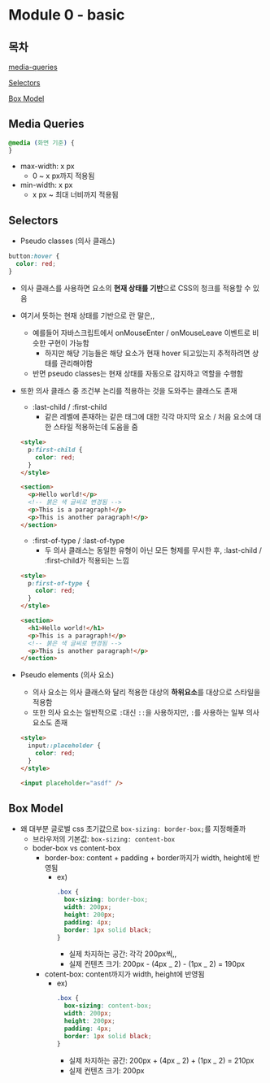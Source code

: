 # Module 0 - basic

## 목차

[media-queries](#media-queries)

[Selectors](#selectors)

[Box Model](#box-model)

## Media Queries

```css
@media (화면 기준) {
}
```

- max-width: x px
  - 0 ~ x px까지 적용됨
- min-width: x px
  - x px ~ 최대 너비까지 적용됨

## Selectors

- Pseudo classes (의사 클래스)

```css
button:hover {
  color: red;
}
```

- 의사 클래스를 사용하면 요소의 **현재 상태를 기반**으로 CSS의 청크를 적용할 수 있음
- 여기서 뜻하는 현재 상태를 기반으로 란 말은,,

  - 예를들어 자바스크립트에서 onMouseEnter / onMouseLeave 이벤트로 비슷한 구현이 가능함
    - 하지만 해당 기능들은 해당 요소가 현재 hover 되고있는지 추적하려면 상태를 관리해야함
  - 반면 pseudo classes는 현재 상태를 자동으로 감지하고 역할을 수행함

- 또한 의사 클래스 중 조건부 논리를 적용하는 것을 도와주는 클래스도 존재

  - :last-child / :first-child
    - 같은 레벨에 존재하는 같은 태그에 대한 각각 마지막 요소 / 처음 요소에 대한 스타일 적용하는데 도움을 줌

  ```html
  <style>
    p:first-child {
      color: red;
    }
  </style>

  <section>
    <p>Hello world!</p>
    <!-- 붉은 색 글씨로 변경됨 -->
    <p>This is a paragraph!</p>
    <p>This is another paragraph!</p>
  </section>
  ```

  - :first-of-type / :last-of-type
    - 두 의사 클래스는 동일한 유형이 아닌 모든 형제를 무시한 후, :last-child / :first-child가 적용되는 느낌

  ```html
  <style>
    p:first-of-type {
      color: red;
    }
  </style>

  <section>
    <h1>Hello world!</h1>
    <p>This is a paragraph!</p>
    <!-- 붉은 색 글씨로 변경됨 -->
    <p>This is another paragraph!</p>
  </section>
  ```

- Pseudo elements (의사 요소)

  - 의사 요소는 의사 클래스와 달리 적용한 대상의 **하위요소**를 대상으로 스타일을 적용함
  - 또한 의사 요소는 일반적으로 `:`대신 `::`을 사용하지만, `:`를 사용하는 일부 의사요소도 존재

  ```html
  <style>
    input::placeholder {
      color: red;
    }
  </style>

  <input placeholder="asdf" />
  ```

## Box Model

- 왜 대부분 글로벌 css 초기값으로 `box-sizing: border-box;`를 지정해줄까
  - 브라우저의 기본값: `box-sizing: content-box`
  - boder-box vs content-box
    - border-box: content + padding + border까지가 width, height에 반영됨
      - ex)
        ```css
        .box {
          box-sizing: border-box;
          width: 200px;
          height: 200px;
          padding: 4px;
          border: 1px solid black;
        }
        ```
        - 실제 차지하는 공간: 각각 200px씩,,
        - 실제 컨텐츠 크기: 200px - (4px _ 2) - (1px _ 2) = 190px
    - cotent-box: content까지가 width, height에 반영됨
      - ex)
        ```css
        .box {
          box-sizing: content-box;
          width: 200px;
          height: 200px;
          padding: 4px;
          border: 1px solid black;
        }
        ```
        - 실제 차지하는 공간: 200px + (4px _ 2) + (1px _ 2) = 210px
        - 실제 컨텐츠 크기: 200px

